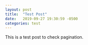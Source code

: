 ```yaml
---
layout: post
title:  "Test Post"
date:   2019-09-27 19:30:59 -0500
categories: test
---
```

This is a test post to check pagination.